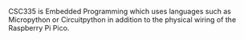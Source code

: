 CSC335 is Embedded Programming which uses languages such as Micropython or Circuitpython in addition to the physical wiring of the Raspberry Pi Pico.
